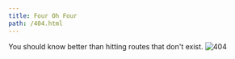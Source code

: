 ```yaml
---
title: Four Oh Four
path: /404.html
---
```

You should know better than hitting routes that don't exist.
![404](https://media.giphy.com/media/xThuVYEFCEKIU7cfE4/giphy.gif)
